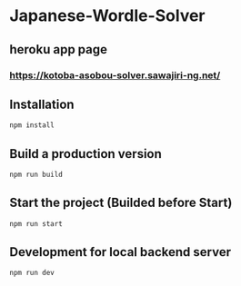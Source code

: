 # Japanese-Wordle-Solver

## heroku app page

### https://kotoba-asobou-solver.sawajiri-ng.net/

## Installation

```bash
npm install
```

## Build a production version

```bash
npm run build
```

## Start the project (Builded before Start)

```bash
npm run start
```

## Development for local backend server

```bash
npm run dev
```
